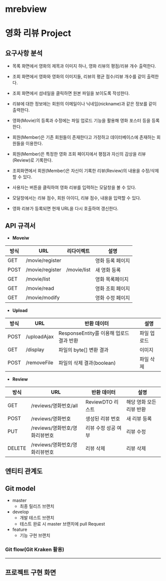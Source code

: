 # mrebview
# 영화 리뷰 Project

## 요구사항 분석

- 목록 화면에서 영화의 제목과 이미지 하나, 영화 리뷰의 평점/리뷰 개수 출력한다.
- 조회 화면에서 영화와 영화의 이미지들, 리뷰의 평균 점수/리뷰 개수를 같이 출력한다.
- 조회 화면에서 섬네일을 클릭하면 원본 파일을 보이도록 작성한다.
- 리뷰에 대한 정보에는 회원의 이메일이나 닉네임(nickname)과 같은 정보를 같이 출력한다.

- 영화(Movie)의 등록과 수정에는 파일 업로드 기능을 활용해 영화 포스터 등을 등록한다.
- 회원(Member)은 기존 회원들이 존재한다고 가정하고 데이터베이스에 존재하는 회원들을 이용한다.
- 회원(Member)은 특정한 영화 조회 페이지에서 평점과 자신의 감상을 리뷰(Review)로 기록한다.
- 조회화면에서 회원(Member)은 자신이 기록한 리뷰(Review)의 내용을 수정/삭제할 수 있다.

- 사용자는 버튼을 클릭하여 영화 리뷰를 입력하는 모달창을 볼 수 있다.
- 모달창에서는 리뷰 점수, 회원 아이디, 리뷰 점수, 내용을 입력할 수 있다.
- 영화 리뷰가 등록되면 현재 URL을 다시 호출하여 갱신한다.

## API 규격서

- **Moveiw**

| 방식 | URL | 리다이렉트 | 설명 |
| --- | --- | --- | --- |
| GET | /movie/register |  | 영화 등록 페이지  |
| POST | /movie/register | /movie/list | 새 영화 등록 |
| GET | /movie/list |  | 영화 목록페이지 |
| GET | /movie/read |  | 영화 조회 페이지 |
| GET | /movie/modify |  | 영화 수정 페이지 |
- **Upload**

| 방식 | URL | 반환 데이터 | 설명 |
| --- | --- | --- | --- |
| POST | /uploadAjax | ResponseEntity를 이용해 업로드 결과 반환 | 파일 업로드 |
| GET | /display | 파일의 byte[] 변환 결과 | 이미지  |
| POST | /removeFile | 파일의 삭제 결과(boolean) | 파일 삭제 |
- **Review**

| 방식 | URL | 반환 데이터 | 설명 |
| --- | --- | --- | --- |
| GET | /reviews/영화번호/all | ReviewDTO 리스트 | 해당 영화 모든 리뷰 반환 |
| POST | /reviews/영화번호 | 생성된 리뷰 번호 | 새 리뷰 등록 |
| PUT | /reviews/영화번호/영화리뷰번호 | 리뷰 수정 성공 여부 | 리뷰 수정 |
| DELETE | /reviews/영화번호/영화리뷰번호 | 리뷰 삭제 | 리뷰 삭제 |

## 엔티티 관계도



## Git model

- master
    - 최종 릴리즈 브랜치
- develop
    - 개발 테스트 브랜치
    - 테스트 완료 시 master 브랜치에 pull Request
- feature
    - 기능 구현 브랜치

### Git flow(Git Kraken 활용)


---

## 프로젝트 구현 화면